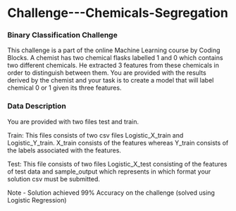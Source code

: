 # Challenge---Chemicals-Segregation

### Binary Classification Challenge

This challenge is a part of the online Machine Learning course by Coding Blocks.
A chemist has two chemical flasks labelled 1 and 0 which contains two different chemicals. He extracted 3 features from these chemicals in order to distinguish between them. You are provided with the results derived by the chemist and your task is to create a model that will label chemical 0 or 1 given its three features.

### Data Description

You are provided with two files test and train.

Train: This files consists of two csv files Logistic_X_train and Logistic_Y_train. X_train consists of the features whereas Y_train consists of the labels associated with the features.

Test: This file consists of two files Logistic_X_test consisting of the features of test data and sample_output which represents in which format your solution csv must be submitted.

Note - Solution achieved 99% Accuracy on the challenge (solved using Logistic Regression)
